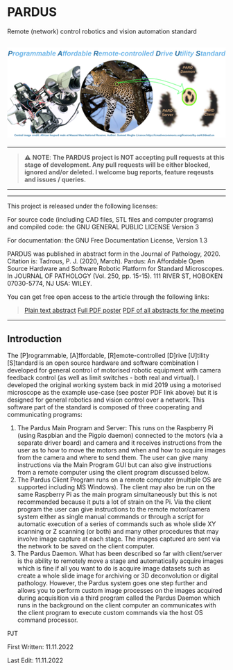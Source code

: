 # PARDUS
Remote (network) control robotics and vision automation standard


![PARDUS Title](Images/PARD_Title.png)
---

----------------------- ------------------------------------
> :warning: **NOTE**: **The PARDUS project is NOT accepting pull requests at this stage of development. Any pull requests will be either blocked, ignored and/or deleted. I welcome bug reports, feature reqeusts and issues / queries.**
----------------------------------------------------------------

---

This project is released under the following licenses:

 For source code (including CAD files, STL files and computer programs) and compiled code: the GNU GENERAL PUBLIC LICENSE Version 3
 
 For documentation: the GNU Free Documentation License, Version 1.3

 PARDUS was published in abstract form in the Journal of Pathology, 2020. Citation is: Tadrous, P. J. (2020, March). Pardus: An Affordable Open Source Hardware and Software Robotic Platform for Standard Microscopes. In JOURNAL OF PATHOLOGY (Vol. 250, pp. 15-15). 111 RIVER ST, HOBOKEN 07030-5774, NJ USA: WILEY.

 You can get free open access to the article through the following links:
 > [Plain text abstract](docs/PARD_Abstract.txt)
 > [Full PDF poster](docs/PARD_Poster.pdf)
 > [PDF of all abstracts for the meeting](https://www.pathsoc.org/_userfiles/pages/files/meetings/archive/WM2020AbsFile.pdf)

---
                       
Introduction
------------
The [P]rogrammable, [A]ffordable, [R]emote-controlled [D]rive [U]tility [S]tandard is an open source hardware and software combination I developed for general control of motorised robotic equipment with camera feedback control (as well as limit switches - both real and virtual). I developed the original working system back in mid 2019 using a motorised microscope as the example use-case (see poster PDF link above) but it is designed for general robotics and vision control over a network.
This software part of the standard is composed of three cooperating and communicating programs:
1. The Pardus Main Program and Server: This runs on the Raspberry Pi (using Raspbian and the Pigpio daemon) connected to the motors (via a separate driver board) and camera and it receives instructions from the user as to how to move the motors and when and how to acquire images from the camera and where to send them. The user can give many instructions via the Main Program GUI but can also give instructions from a remote computer using the client program discussed below.
2. The Pardus Client Program runs on a remote computer (multiple OS are supported including MS Windows). The client may also be run on the same Raspberry Pi as the main program simultaneously but this is not recommended because it puts a lot of strain on the Pi. Via the client program the user can give instructions to the remote motor/camera system either as single manual commands or through a script for automatic execution of a series of commands such as whole slide XY scanning or Z scanning (or both) and many other procedures that may involve image capture at each stage. The images captured are sent via the network to be saved on the client computer.
3. The Pardus Daemon. What has been described so far with client/server is the ability to remotely move a stage and automatically acquire images which is fine if all you want to do is acquire image datasets such as create a whole slide image for archiving or 3D deconvolution or digital pathology. However, the Pardus system goes one step further and allows you to perform custom image processes on the images acquired during acquisition via a third program called the Pardus Daemon which runs in the background on the client computer an communicates with the client program to execute custom commands via the host OS command processor. 



PJT

First Written: 11.11.2022

Last Edit: 11.11.2022
